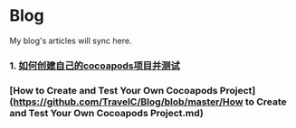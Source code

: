 # Blog
My blog's articles will sync here.

### 1. [如何创建自己的cocoapods项目并测试](https://github.com/TravelC/Blog/blob/master/如何创建自己的cocoapods项目并测试.md)
###   [How to Create and Test Your Own Cocoapods Project](https://github.com/TravelC/Blog/blob/master/How to Create and Test Your Own Cocoapods Project.md)

